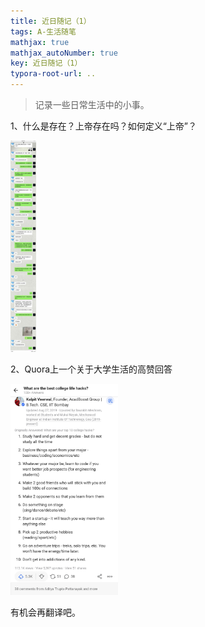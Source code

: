 ```yaml
---
title: 近日随记（1）
tags: A-生活随笔
mathjax: true
mathjax_autoNumber: true
key: 近日随记（1）
typora-root-url: ..
---
```


> 记录一些日常生活中的小事。

<!--more-->

1、什么是存在？上帝存在吗？如何定义“上帝”？

<img src="/assets/images/近日随记（1）/对话.jpg" alt="对话" style="zoom: 33%;" />

2、Quora上一个关于大学生活的高赞回答

<img src="/assets/images/近日随记（1）/大学.jpg" alt="大学" style="zoom:33%;" />

有机会再翻译吧。
